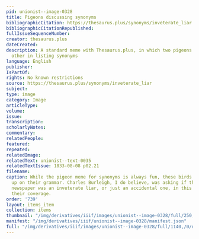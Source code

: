 ```yaml
---
pid: unionist--image-0328
title: Pigeons discussing synonyms
bibliographicCitation: https://thesaurus.plus/synonyms/inveterate_liar
bibliographicCitationRepublished: 
fullIssueSequenceNumber: 
creator: thesaurus.plus
dateCreated: 
description: A standard meme with Thesaurus.plus, in which two pigeons assist each
  other in listing synonyms
language: English
publisher: 
IsPartOf: 
rights: No known restrictions
source: https://thesaurus.plus/synonyms/inveterate_liar
subject: 
type: image
category: Image
articleType: 
volume: 
issue: 
transcription: 
scholarlyNotes: 
commentary: 
relatedPeople: 
featured: 
repeated: 
relatedImage: 
relatedText: unionist--text-0035
relatedTextIssue: 1833-08-08 p02.21
filename: 
caption: While the pigeon meme for synonyms is always fun, these birds need to brush
  up on their grammar. Charles Burleigh, I do believe, was asking if the Hartford
  newspaper was an inveterate liar, or just an accidental one, in this riposte to
  their coverage.
order: '739'
layout: items_item
collection: items
thumbnail: "/img/derivatives/iiif/images/unionist--image-0328/full/250,/0/default.jpg"
manifest: "/img/derivatives/iiif/unionist--image-0328/manifest.json"
full: "/img/derivatives/iiif/images/unionist--image-0328/full/1140,/0/default.jpg"
---
```

